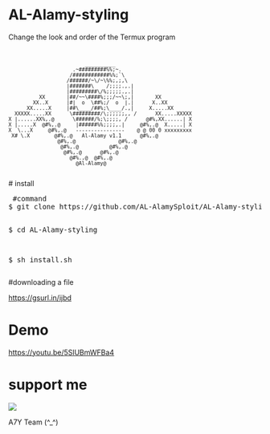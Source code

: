 # AL-Alamy-styling
Change the look and order of the Termux program
<code>
                
                             __________
                         .~#########%%;~.
                        /############%%;`\
                       /######/~\/~\%%;,;,\
                       |#######\    /;;;;.,.|
                       |#########\/%;;;;;.,.|
              XX       |##/~~\####%;;;/~~\;,|       XX
            XX..X      |#|  o  \##%;/  o  |.|      X..XX
          XX.....X     |##\____/##%;\____/.,|     X.....XX
      XXXXX.....XX      \#########/\;;;;;;,, /      XX.....XXXXX
    X |......XX%,.@      \######/%;\;;;;, /      @#%,XX......| X
    X |.....X  @#%,.@     |######%%;;;;,.|     @#%,.@  X.....| X
    X  \...X     @#%,.@   ----------------    @ @ 00 0 xxxxxxxxx
     X# \.X        @#%,.@   Al-Alamy v1.1      @#%,.@        
                    @#%,.@              @#%,.@          
                     @#%,.@          @#%,.@            
                      @#%,.@      @#%,.@             
                        @#%.,@  @#%,.@              
                          @Al-Alamy@
</code>
# install
<pre><span class="pl-c"></span> #command </span>
$ git clone https://github.com/AL-AlamySploit/AL-Alamy-styling

$ cd AL-Alamy-styling

$ sh install.sh</span></pre>

#downloading a file

https://gsurl.in/ijbd


# Demo
https://youtu.be/5SlUBmWFBa4

# support me
<p><a href="https://www.youtube.com/channel/UCQuGjfmo04jDd6zlBscslGQ" rel="nofollow"><img src="https://camo.githubusercontent.com/cc79473d3c09ab1dcee9ae1a74d05fb7e7b57f62/68747470733a2f2f696d672e736869656c64732e696f2f62616467652f73756263726962652d596f75547562652d7265642e737667" data-canonical-src="https://img.shields.io/badge/subcribe-YouTube-red.svg" style="max-width:100%;"></a></p>

A7Y Team (^_^)
